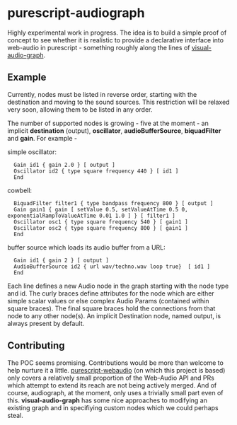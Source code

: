 purescript-audiograph
=====================

Highly experimental work in progress.  The idea is to build a simple proof of concept to see whether it is realistic to provide a declarative interface into web-audio in purescript - something roughly along the lines of [visual-audio-graph](https://github.com/benji6/virtual-audio-graph).

Example
-------

Currently, nodes must be listed in reverse order, starting with the destination and moving to the sound sources.  This restriction will be relaxed very soon, allowing them to be listed in any order.

The number of supported nodes is growing - five at the moment - an implicit __destination__ (output), __oscillator__, __audioBufferSource__, __biquadFilter__ and __gain__.  For example - 

simple oscillator:

```   
  Gain id1 { gain 2.0 } [ output ] 
  Oscillator id2 { type square frequency 440 } [ id1 ]
  End
```

cowbell:

```
  BiquadFilter filter1 { type bandpass frequency 800 } [ output ]
  Gain gain1 { gain [ setValue 0.5, setValueAtTime 0.5 0, exponentialRampToValueAtTime 0.01 1.0 ] } [ filter1 ] 
  Oscillator osc1 { type square frequency 540 } [ gain1 ] 
  Oscillator osc2 { type square frequency 800 } [ gain1 ]
  End
```

buffer source which loads its audio buffer from a URL:

```
  Gain id1 { gain 2 } [ output ]
  AudioBufferSource id2 { url wav/techno.wav loop true}  [ id1 ]
  End
```

Each line defines a new Audio node in the graph starting with the node type and id.  The curly braces define attributes for the node which are either simple scalar values or else complex Audio Params (contained within square braces). The final square braces hold the connections from that node to any other node(s). An implicit Destination node, named output, is always present by default. 

Contributing
------------

The POC seems promising.  Contributions would be more than welcome to help nurture it a little.  [purescript-webaudio](https://github.com/waterson/purescript-webaudio) (on which this project is based) only covers a relatively small proportion of the Web-Audio API and PRs which attempt to extend its reach are not being actively merged. And of course, audiograph, at the moment, only uses a trivially small part even of this.  __visual-audio-graph__ has some nice approaches to modifying an existing graph and in specifiying custom nodes which we could perhaps steal.
